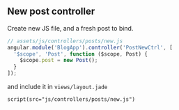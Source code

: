 ## New post controller

Create new JS file, and a fresh post to bind.

```js
// assets/js/controllers/posts/new.js
angular.module('BlogApp').controller('PostNewCtrl', [
  '$scope', 'Post', function ($scope, Post) {
    $scope.post = new Post();
  }
]);
```

and include it in `views/layout.jade`

```jade
script(src="js/controllers/posts/new.js")
```
